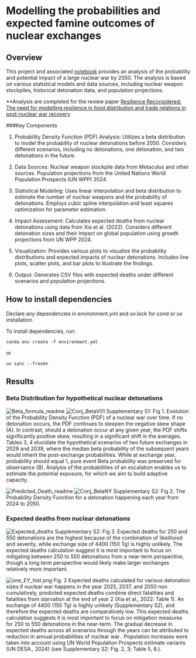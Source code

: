 # Modelling the probabilities and expected famine outcomes of nuclear exchanges

## Overview

This project and associated [notebook](./notebooks/P_LargeNuclearWar.ipynb) provides an analysis of the probability and potential impact of a large nuclear war by 2050. The analysis is based on various statistical models and data sources, including nuclear weapon stockpiles, historical detonation data, and population projections.

**Analysis are completed for the review paper [Resilience Reconsidered: The need for modelling resilience in food distribution and trade relations in post-nuclear war recovery](https://www.researchgate.net/publication/378825936_Resilience_Reconsidered_The_need_for_modelling_resilience_in_food_distribution_and_trade_relations_in_post-nuclear_war_recovery)

###Key Components

1. Probability Density Function (PDF) Analysis:
Utilizes a beta distribution to model the probability of nuclear detonations before 2050.
Considers different scenarios, including no detonations, one detonation, and two detonations in the future.

2. Data Sources:
Nuclear weapon stockpile data from Metaculus and other sources.
Population projections from the United Nations World Population Prospects (UN WPP) 2024.

3. Statistical Modeling:
Uses linear interpolation and beta distribution to estimate the number of nuclear weapons and the probability of detonations.
Employs cubic spline interpolation and least squares optimization for parameter estimation.

4. Impact Assessment:
Calculates expected deaths from nuclear detonations using data from Xia et al. (2022).
Considers different detonation sizes and their impact on global population using growth projections from UN WPP 2024.

5. Visualization:
Provides various plots to visualize the probability distributions and expected impacts of nuclear detonations.
Includes line plots, scatter plots, and bar plots to illustrate the findings.

6. Output:
Generates CSV files with expected deaths under different scenarios and population projections.

## How to install dependencies

Declare any dependencies in environment.yml and uv.lock for cond or uv installation.

To install dependencies, run:

```
conda env create -f environment.yml
```

or

```
uv sync --frozen
```

## Results

### Beta Distribution for hypothetical nuclear detonations

![Beta_formula_readme](./docs/Beta_formula_readme.png)
![Conj_BetaV01](./docs/Conj_BetaV01.png)
Supplementary S1: Fig 1. Evolution of the Probability Density Function (PDF) of a nuclear war over time. If no detonation occurs, the PDF continues to steepen the negative skew shape (A). In contrast, should a detonation occur at any given year, the PDF shifts significantly positive skew, resulting  in a significant shift in the averages. Tables 3, 4 elucidate the hypothetical scenarios of two future exchanges in 2029 and 2039, where the median beta probability of the subsequent years would inherit the post-exchange probabilities. While at exchange year, probability should equal 1, pure event Beta probability was preserved for observance (B). Analysis of the probabilities of an escalation enables us to estimate the potential exposure, for which we aim to build adaptive capacity.

![Predicted_Death_readme](./docs/Predicted_Death_readme.png)
![Conj_BetaNY](./docs/Conj_BetaNY.png)
Supplementary S2: Fig 2. The Probability Density Function for a detonation happening each year from 2024 to 2050.

### Expected deaths from nuclear detonations
![Expected_deaths](./docs/Expected_deaths.png)
Supplementary S2: Fig 3. Expected deaths for 250 and 550 detonations are the highest because of the combination of likelihood and severity, while exchange size of 4400 (150 Tg) is highly unlikely. The expected deaths calculation suggest it is most important to focus on mitigating between 250 to 550 detonations from a near-term perspective, though a long term perspective would likely make larger exchanges relatively more important.

![one_EY_hist.png](./docs/one_EY_hist.png)
Fig. 2 Expected deaths calculated for various detonation sizes if nuclear war happens in the year 2025, 2037, and 2050 non cumulatively, predicted expected deaths combine direct fatalities and fatalities from starvation at the end of year 2 (Xia et al., 2022: Table 1). An exchange of 4400 (150 Tg) is highly unlikely (Supplementary S2), and therefore the expected deaths are comparatively low. This expected deaths calculation suggests it is most important to focus on mitigation measures for 250 to 550 detonations in the near-term. The gradual decrease in expected deaths across all scenarios through the years can be attributed to reduction in annual probabilities of nuclear war . Population increases were taken into account using UN World Population Prospects estimate variants (UN DESA., 2024) (see Supplementary S2: Fig. 2, 3; Table 5, 6.).